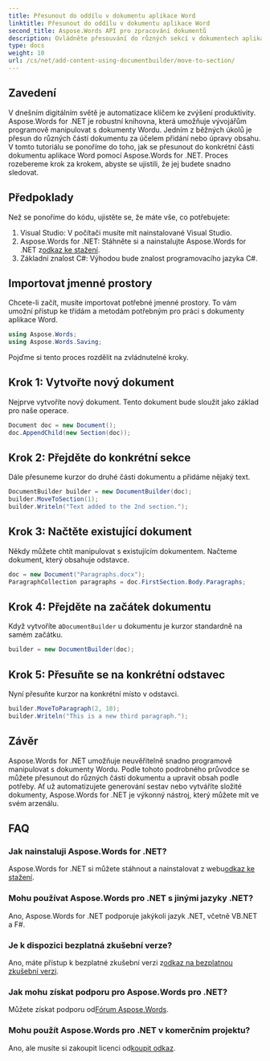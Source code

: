 ```yaml
---
title: Přesunout do oddílu v dokumentu aplikace Word
linktitle: Přesunout do oddílu v dokumentu aplikace Word
second_title: Aspose.Words API pro zpracování dokumentů
description: Ovládněte přesouvání do různých sekcí v dokumentech aplikace Word pomocí Aspose.Words for .NET s naším podrobným průvodcem krok za krokem.
type: docs
weight: 10
url: /cs/net/add-content-using-documentbuilder/move-to-section/
---
```

## Zavedení

V dnešním digitálním světě je automatizace klíčem ke zvýšení produktivity. Aspose.Words for .NET je robustní knihovna, která umožňuje vývojářům programově manipulovat s dokumenty Wordu. Jedním z běžných úkolů je přesun do různých částí dokumentu za účelem přidání nebo úpravy obsahu. V tomto tutoriálu se ponoříme do toho, jak se přesunout do konkrétní části dokumentu aplikace Word pomocí Aspose.Words for .NET. Proces rozebereme krok za krokem, abyste se ujistili, že jej budete snadno sledovat.

## Předpoklady

Než se ponoříme do kódu, ujistěte se, že máte vše, co potřebujete:

1. Visual Studio: V počítači musíte mít nainstalované Visual Studio.
2.  Aspose.Words for .NET: Stáhněte si a nainstalujte Aspose.Words for .NET z[odkaz ke stažení](https://releases.aspose.com/words/net/).
3. Základní znalost C#: Výhodou bude znalost programovacího jazyka C#.

## Importovat jmenné prostory

Chcete-li začít, musíte importovat potřebné jmenné prostory. To vám umožní přístup ke třídám a metodám potřebným pro práci s dokumenty aplikace Word.

```csharp
using Aspose.Words;
using Aspose.Words.Saving;
```

Pojďme si tento proces rozdělit na zvládnutelné kroky.

## Krok 1: Vytvořte nový dokument

Nejprve vytvoříte nový dokument. Tento dokument bude sloužit jako základ pro naše operace.

```csharp
Document doc = new Document();
doc.AppendChild(new Section(doc));
```

## Krok 2: Přejděte do konkrétní sekce

Dále přesuneme kurzor do druhé části dokumentu a přidáme nějaký text.

```csharp
DocumentBuilder builder = new DocumentBuilder(doc);
builder.MoveToSection(1);
builder.Writeln("Text added to the 2nd section.");
```

## Krok 3: Načtěte existující dokument

Někdy můžete chtít manipulovat s existujícím dokumentem. Načteme dokument, který obsahuje odstavce.

```csharp
doc = new Document("Paragraphs.docx");
ParagraphCollection paragraphs = doc.FirstSection.Body.Paragraphs;
```

## Krok 4: Přejděte na začátek dokumentu

Když vytvoříte a`DocumentBuilder` u dokumentu je kurzor standardně na samém začátku.

```csharp
builder = new DocumentBuilder(doc);
```

## Krok 5: Přesuňte se na konkrétní odstavec

Nyní přesuňte kurzor na konkrétní místo v odstavci.

```csharp
builder.MoveToParagraph(2, 10);
builder.Writeln("This is a new third paragraph.");
```

## Závěr

Aspose.Words for .NET umožňuje neuvěřitelně snadno programově manipulovat s dokumenty Wordu. Podle tohoto podrobného průvodce se můžete přesunout do různých částí dokumentu a upravit obsah podle potřeby. Ať už automatizujete generování sestav nebo vytváříte složité dokumenty, Aspose.Words for .NET je výkonný nástroj, který můžete mít ve svém arzenálu.

## FAQ

### Jak nainstaluji Aspose.Words for .NET?
 Aspose.Words for .NET si můžete stáhnout a nainstalovat z webu[odkaz ke stažení](https://releases.aspose.com/words/net/).

### Mohu používat Aspose.Words pro .NET s jinými jazyky .NET?
Ano, Aspose.Words for .NET podporuje jakýkoli jazyk .NET, včetně VB.NET a F#.

### Je k dispozici bezplatná zkušební verze?
 Ano, máte přístup k bezplatné zkušební verzi z[odkaz na bezplatnou zkušební verzi](https://releases.aspose.com/).

### Jak mohu získat podporu pro Aspose.Words pro .NET?
 Můžete získat podporu od[Fórum Aspose.Words](https://forum.aspose.com/c/words/8).

### Mohu použít Aspose.Words pro .NET v komerčním projektu?
 Ano, ale musíte si zakoupit licenci od[koupit odkaz](https://purchase.aspose.com/buy).
